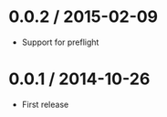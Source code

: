 
0.0.2 / 2015-02-09
==================

  * Support for preflight

0.0.1 / 2014-10-26
==================

 * First release
